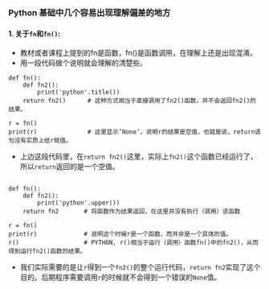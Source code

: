 ### Python 基础中几个容易出现理解偏差的地方

#### 1. 关于`fn`和`fn()`:

- 教材或者课程上提到的fn是函数，fn()是函数调用，在理解上还是出现混淆。
- 用一段代码做个说明就会理解的清楚些。
```
def fn():
    def fn2():
        print('python'.title())
    return fn2()      # 这种方式相当于直接调用了fn2()函数，并不会返回fn2()的结果。

r = fn()
print(r)              # 这里显示’None‘，说明r的结果是空值，也就是说，return语句没有实质上给r赋值。
```
- 上边这段代码里，在`return fn2()`这里，实际上`fn2()`这个函数已经运行了，所以`return`返回的是一个空值。  

```

def fn():
    def fn2():
        print('python'.upper())
    return fn2       # 将函数作为结果返回，在这里并没有执行（调用）该函数

r = fn()
print(r)             # 说明这个时候r是一个函数，而并非是一个具体的值。
r()                  # PYTHON, r()相当于运行（调用）函数fn()中的fn2()，从而得到运行fn2()函数的结果。

```
- 我们实际需要的是让`r`得到一个`fn2()`的整个运行代码，`return fn2`实现了这个目的。后期程序需要调用`r`的时候就不会得到一个错误的`None`值。
